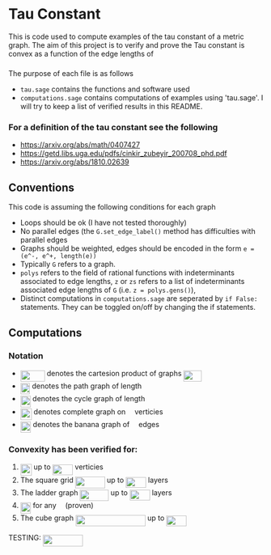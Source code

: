 # Tau Constant
This is code used to compute examples of the tau constant of a metric graph.
The aim of this project is to verify and prove the Tau constant is convex as a
function of the edge lengths of <img src="https://rawgit.com/in	git@github.com:petkus/research_software/main/svgs/5201385589993766eea584cd3aa6fa13.svg?invert_in_darkmode" align=middle width=12.92464304999999pt height=22.465723500000017pt/>

The purpose of each file is as follows
- `tau.sage` contains the functions and software used
- `computations.sage` contains computations of examples using 'tau.sage'. I
  will try to keep a list of verified results in this README.

### For a definition of the tau constant see the following
- https://arxiv.org/abs/math/0407427
- https://getd.libs.uga.edu/pdfs/cinkir_zubeyir_200708_phd.pdf
- https://arxiv.org/abs/1810.02639

## Conventions
This code is assuming the following conditions for each graph
- Loops should be ok (I have not tested thoroughly)
- No parallel edges (the `G.set_edge_label()` method has difficulties with parallel edges
- Graphs should be weighted, edges should be encoded in the form `e = (e^-,
  e^+, length(e))`
- Typically `G` refers to a graph.
- `polys` refers to the field of rational functions with indeterminants
  associated to edge lengths, `z` or `zs` refers to a list of indeterminants
associated edge lengths of `G` (i.e. `z = polys.gens()`),
- Distinct computations in `computations.sage` are seperated by `if False:`
  statements. They can be toggled on/off by changing the if statements.

## Computations

### Notation
- <img src="https://rawgit.com/in	git@github.com:petkus/research_software/main/svgs/e6e3d58ab0fb9113d5355378230feaac.svg?invert_in_darkmode" align=middle width=48.01582499999999pt height=22.465723500000017pt/> denotes the cartesion product of graphs <img src="https://rawgit.com/in	git@github.com:petkus/research_software/main/svgs/bc16024f0639478ea3e9f3d70d8a09ab.svg?invert_in_darkmode" align=middle width=35.23051784999999pt height=22.465723500000017pt/>
- <img src="https://rawgit.com/in	git@github.com:petkus/research_software/main/svgs/1b1cbe41a014249f2a00f2b558985631.svg?invert_in_darkmode" align=middle width=18.67967144999999pt height=22.465723500000017pt/> denotes the path graph of length <img src="https://rawgit.com/in	git@github.com:petkus/research_software/main/svgs/55a049b8f161ae7cfeb0197d75aff967.svg?invert_in_darkmode" align=middle width=9.86687624999999pt height=14.15524440000002pt/>
- <img src="https://rawgit.com/in	git@github.com:petkus/research_software/main/svgs/269df1b24837e284ec791de3ae768620.svg?invert_in_darkmode" align=middle width=19.87487204999999pt height=22.465723500000017pt/> denotes the cycle graph of length <img src="https://rawgit.com/in	git@github.com:petkus/research_software/main/svgs/55a049b8f161ae7cfeb0197d75aff967.svg?invert_in_darkmode" align=middle width=9.86687624999999pt height=14.15524440000002pt/>
- <img src="https://rawgit.com/in	git@github.com:petkus/research_software/main/svgs/96b697078d351b7b43bd5b5dce0254cd.svg?invert_in_darkmode" align=middle width=22.08723494999999pt height=22.465723500000017pt/> denotes complete graph on <img src="https://rawgit.com/in	git@github.com:petkus/research_software/main/svgs/55a049b8f161ae7cfeb0197d75aff967.svg?invert_in_darkmode" align=middle width=9.86687624999999pt height=14.15524440000002pt/> verticies
- <img src="https://rawgit.com/in	git@github.com:petkus/research_software/main/svgs/34c759c10ccac82213a2aa1a2bed361b.svg?invert_in_darkmode" align=middle width=20.594674649999988pt height=22.465723500000017pt/> denotes the banana graph of <img src="https://rawgit.com/in	git@github.com:petkus/research_software/main/svgs/55a049b8f161ae7cfeb0197d75aff967.svg?invert_in_darkmode" align=middle width=9.86687624999999pt height=14.15524440000002pt/> edges

### Convexity has been verified for:

1. <img src="https://rawgit.com/in	git@github.com:petkus/research_software/main/svgs/96b697078d351b7b43bd5b5dce0254cd.svg?invert_in_darkmode" align=middle width=22.08723494999999pt height=22.465723500000017pt/> up to <img src="https://rawgit.com/in	git@github.com:petkus/research_software/main/svgs/f7383cf663cc3fbf0211bdc91abca2d2.svg?invert_in_darkmode" align=middle width=40.00371704999999pt height=21.18721440000001pt/> verticies
2. The square grid <img src="https://rawgit.com/in	git@github.com:petkus/research_software/main/svgs/dc78b813ccb780b6209dc8237320b1cb.svg?invert_in_darkmode" align=middle width=58.27244774999999pt height=22.465723500000017pt/> up to <img src="https://rawgit.com/in	git@github.com:petkus/research_software/main/svgs/14d16c011d601ab1480487a911c760d0.svg?invert_in_darkmode" align=middle width=40.00371704999999pt height=21.18721440000001pt/> layers
3. The ladder graph <img src="https://rawgit.com/in	git@github.com:petkus/research_software/main/svgs/918f950bd703da97a26b0d821ca90d18.svg?invert_in_darkmode" align=middle width=56.69896979999999pt height=22.465723500000017pt/> up to <img src="https://rawgit.com/in	git@github.com:petkus/research_software/main/svgs/e1c19934b0354cb428cd4183915b42dc.svg?invert_in_darkmode" align=middle width=40.00371704999999pt height=21.18721440000001pt/> layers
4. <img src="https://rawgit.com/in	git@github.com:petkus/research_software/main/svgs/34c759c10ccac82213a2aa1a2bed361b.svg?invert_in_darkmode" align=middle width=20.594674649999988pt height=22.465723500000017pt/> for any <img src="https://rawgit.com/in	git@github.com:petkus/research_software/main/svgs/55a049b8f161ae7cfeb0197d75aff967.svg?invert_in_darkmode" align=middle width=9.86687624999999pt height=14.15524440000002pt/> (proven)
5. The cube graph <img src="https://rawgit.com/in	git@github.com:petkus/research_software/main/svgs/f4587d87b8a2920ce5a517d5ee1de24f.svg?invert_in_darkmode" align=middle width=138.097014pt height=22.465723500000017pt/> up to <img src="https://rawgit.com/in	git@github.com:petkus/research_software/main/svgs/14d16c011d601ab1480487a911c760d0.svg?invert_in_darkmode" align=middle width=40.00371704999999pt height=21.18721440000001pt/>



TESTING:
<img src="https://rawgit.com/in	git@github.com:petkus/research_software/tree/main/svgs/066eaf1d4b6be7af6c0b351be69fb149.svg?invert_in_darkmode" align=middle width=78.72922859999998pt height=22.465723500000017pt/>

